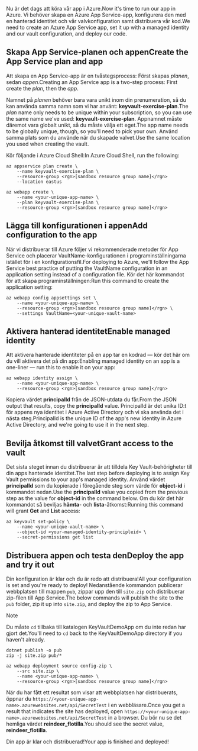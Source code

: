 <span data-ttu-id="9c8b2-101">Nu är det dags att köra vår app i Azure.</span><span class="sxs-lookup"><span data-stu-id="9c8b2-101">Now it's time to run our app in Azure.</span></span> <span data-ttu-id="9c8b2-102">Vi behöver skapa en Azure App Service-app, konfigurera den med en hanterad identitet och vår valvkonfiguration samt distribuera vår kod.</span><span class="sxs-lookup"><span data-stu-id="9c8b2-102">We need to create an Azure App Service app, set it up with a managed identity and our vault configuration, and deploy our code.</span></span>

## <a name="create-the-app-service-plan-and-app"></a><span data-ttu-id="9c8b2-103">Skapa App Service-planen och appen</span><span class="sxs-lookup"><span data-stu-id="9c8b2-103">Create the App Service plan and app</span></span>

<span data-ttu-id="9c8b2-104">Att skapa en App Service-app är en tvåstegsprocess: Först skapas *planen*, sedan *appen*.</span><span class="sxs-lookup"><span data-stu-id="9c8b2-104">Creating an App Service app is a two-step process: First create the *plan*, then the *app*.</span></span>

<span data-ttu-id="9c8b2-105">Namnet på *planen* behöver bara vara unikt inom din prenumeration, så du kan använda samma namn som vi har använt: **keyvault-exercise-plan**.</span><span class="sxs-lookup"><span data-stu-id="9c8b2-105">The *plan* name only needs to be unique within your subscription, so you can use the same name we've used: **keyvault-exercise-plan**.</span></span> <span data-ttu-id="9c8b2-106">Appnamnet måste däremot vara globalt unikt, så du måste välja ett eget.</span><span class="sxs-lookup"><span data-stu-id="9c8b2-106">The app name needs to be globally unique, though, so you'll need to pick your own.</span></span> <span data-ttu-id="9c8b2-107">Använd samma plats som du använde när du skapade valvet.</span><span class="sxs-lookup"><span data-stu-id="9c8b2-107">Use the same location you used when creating the vault.</span></span>

<span data-ttu-id="9c8b2-108">Kör följande i Azure Cloud Shell:</span><span class="sxs-lookup"><span data-stu-id="9c8b2-108">In Azure Cloud Shell, run the following:</span></span>

```azurecli
az appservice plan create \
    --name keyvault-exercise-plan \
    --resource-group <rgn>[sandbox resource group name]</rgn>
    --location eastus

az webapp create \
    --name <your-unique-app-name> \
    --plan keyvault-exercise-plan \
    --resource-group <rgn>[sandbox resource group name]</rgn>
```

## <a name="add-configuration-to-the-app"></a><span data-ttu-id="9c8b2-109">Lägga till konfigurationen i appen</span><span class="sxs-lookup"><span data-stu-id="9c8b2-109">Add configuration to the app</span></span>

<span data-ttu-id="9c8b2-110">När vi distribuerar till Azure följer vi rekommenderade metoder för App Service och placerar VaultName-konfigurationen i programinställningarna istället för i en konfigurationsfil.</span><span class="sxs-lookup"><span data-stu-id="9c8b2-110">For deploying to Azure, we'll follow the App Service best practice of putting the VaultName configuration in an application setting instead of a configuration file.</span></span> <span data-ttu-id="9c8b2-111">Kör det här kommandot för att skapa programinställningen:</span><span class="sxs-lookup"><span data-stu-id="9c8b2-111">Run this command to create the application setting:</span></span>

```azurecli
az webapp config appsettings set \
    --name <your-unique-app-name> \
    --resource-group <rgn>[sandbox resource group name]</rgn> \
    --settings VaultName=<your-unique-vault-name>
```

## <a name="enable-managed-identity"></a><span data-ttu-id="9c8b2-112">Aktivera hanterad identitet</span><span class="sxs-lookup"><span data-stu-id="9c8b2-112">Enable managed identity</span></span>

<span data-ttu-id="9c8b2-113">Att aktivera hanterade identiteter på en app tar en kodrad &mdash; kör det här om du vill aktivera det på din app:</span><span class="sxs-lookup"><span data-stu-id="9c8b2-113">Enabling managed identity on an app is a one-liner &mdash; run this to enable it on your app:</span></span>

```azurecli
az webapp identity assign \
    --name <your-unique-app-name> \
    --resource-group <rgn>[sandbox resource group name]</rgn>
```

<span data-ttu-id="9c8b2-114">Kopiera värdet **principalId** från de JSON-utdata du får.</span><span class="sxs-lookup"><span data-stu-id="9c8b2-114">From the JSON output that results, copy the **principalId** value.</span></span> <span data-ttu-id="9c8b2-115">PrincipalId är det unika ID:t för appens nya identitet i Azure Active Directory och vi ska använda det i nästa steg.</span><span class="sxs-lookup"><span data-stu-id="9c8b2-115">PrincipalId is the unique ID of the app's new identity in Azure Active Directory, and we're going to use it in the next step.</span></span>

## <a name="grant-access-to-the-vault"></a><span data-ttu-id="9c8b2-116">Bevilja åtkomst till valvet</span><span class="sxs-lookup"><span data-stu-id="9c8b2-116">Grant access to the vault</span></span>

<span data-ttu-id="9c8b2-117">Det sista steget innan du distribuerar är att tilldela Key Vault-behörigheter till din apps hanterade identitet.</span><span class="sxs-lookup"><span data-stu-id="9c8b2-117">The last step before deploying is to assign Key Vault permissions to your app's managed identity.</span></span> <span data-ttu-id="9c8b2-118">Använd värdet **principalId** som du kopierade i föregående steg som värde för **object-id** i kommandot nedan.</span><span class="sxs-lookup"><span data-stu-id="9c8b2-118">Use the **principalId** value you copied from the previous step as the value for **object-id** in the command below.</span></span> <span data-ttu-id="9c8b2-119">Om du kör det här kommandot så beviljas **hämta**- och **lista**-åtkomst:</span><span class="sxs-lookup"><span data-stu-id="9c8b2-119">Running this command will grant **Get** and **List** access:</span></span>

```azurecli
az keyvault set-policy \
    --name <your-unique-vault-name> \
    --object-id <your-managed-identity-principleid> \
    --secret-permissions get list
```

## <a name="deploy-the-app-and-try-it-out"></a><span data-ttu-id="9c8b2-120">Distribuera appen och testa den</span><span class="sxs-lookup"><span data-stu-id="9c8b2-120">Deploy the app and try it out</span></span>

<span data-ttu-id="9c8b2-121">Din konfiguration är klar och du är redo att distribuera!</span><span class="sxs-lookup"><span data-stu-id="9c8b2-121">All your configuration is set and you're ready to deploy!</span></span> <span data-ttu-id="9c8b2-122">Nedanstående kommandon publicerar webbplatsen till mappen `pub`, zippar upp den till `site.zip` och distribuerar zip-filen till App Service.</span><span class="sxs-lookup"><span data-stu-id="9c8b2-122">The below commands will publish the site to the `pub` folder, zip it up into `site.zip`, and deploy the zip to App Service.</span></span>

> [!NOTE]
> <span data-ttu-id="9c8b2-123">Du måste `cd` tillbaka till katalogen KeyVaultDemoApp om du inte redan har gjort det.</span><span class="sxs-lookup"><span data-stu-id="9c8b2-123">You'll need to `cd` back to the KeyVaultDemoApp directory if you haven't already.</span></span>

```azurecli
dotnet publish -o pub
zip -j site.zip pub/*

az webapp deployment source config-zip \
    --src site.zip \
    --name <your-unique-app-name> \
    --resource-group <rgn>[sandbox resource group name]</rgn>
```

<span data-ttu-id="9c8b2-124">När du har fått ett resultat som visar att webbplatsen har distribuerats, öppnar du `https://<your-unique-app-name>.azurewebsites.net/api/SecretTest` i en webbläsare.</span><span class="sxs-lookup"><span data-stu-id="9c8b2-124">Once you get a result that indicates the site has deployed, open `https://<your-unique-app-name>.azurewebsites.net/api/SecretTest` in a browser.</span></span> <span data-ttu-id="9c8b2-125">Du bör nu se det hemliga värdet **reindeer_flotilla**.</span><span class="sxs-lookup"><span data-stu-id="9c8b2-125">You should see the secret value, **reindeer_flotilla**.</span></span>

<span data-ttu-id="9c8b2-126">Din app är klar och distribuerad!</span><span class="sxs-lookup"><span data-stu-id="9c8b2-126">Your app is finished and deployed!</span></span>